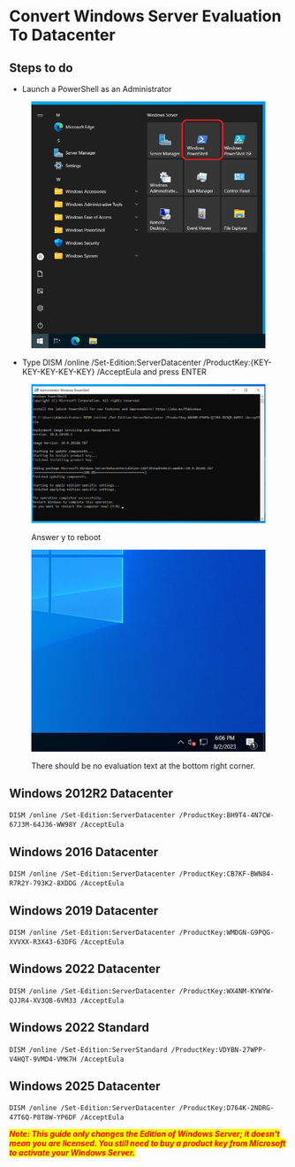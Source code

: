 # Convert Windows Server Evaluation To Datacenter



## Steps to do

* Launch a PowerShell as an Administrator

<figure><img src="../.gitbook/assets/image (43).png" alt=""><figcaption></figcaption></figure>

* Type DISM /online /Set-Edition:ServerDatacenter /ProductKey:{KEY-KEY-KEY-KEY-KEY} /AcceptEula and press ENTER

<figure><img src="../.gitbook/assets/image (45).png" alt=""><figcaption><p>Answer y to reboot</p></figcaption></figure>

<figure><img src="../.gitbook/assets/image (46).png" alt=""><figcaption><p>There should be no evaluation text at the bottom right corner.</p></figcaption></figure>

## Windows 2012R2 Datacenter

`DISM /online /Set-Edition:ServerDatacenter /ProductKey:BH9T4-4N7CW-67J3M-64J36-WW98Y /AcceptEula`

## Windows 2016 Datacenter

`DISM /online /Set-Edition:ServerDatacenter /ProductKey:CB7KF-BWN84-R7R2Y-793K2-8XDDG /AcceptEula`

## Windows 2019 Datacenter

`DISM /online /Set-Edition:ServerDatacenter /ProductKey:WMDGN-G9PQG-XVVXX-R3X43-63DFG /AcceptEula`&#x20;

## Windows 2022 Datacenter

`DISM /online /Set-Edition:ServerDatacenter /ProductKey:WX4NM-KYWYW-QJJR4-XV3QB-6VM33 /AcceptEula`&#x20;

## Windows 2022 Standard

`DISM /online /Set-Edition:ServerStandard /ProductKey:VDYBN-27WPP-V4HQT-9VMD4-VMK7H /AcceptEula`

## Windows 2025 Datacenter

`DISM /online /Set-Edition:ServerDatacenter /ProductKey:D764K-2NDRG-47T6Q-P8T8W-YP6DF /AcceptEula`

_<mark style="color:red;">**Note: This guide only changes the Edition of Windows Server; it doesn't mean you are licensed. You still need to buy a product key from Microsoft to activate your Windows Server.**</mark>_
